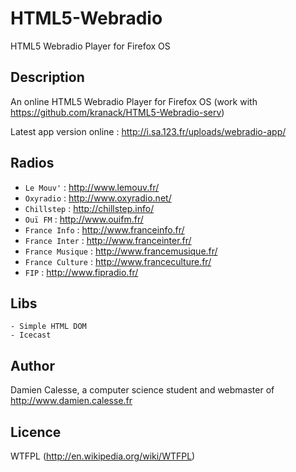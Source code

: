 HTML5-Webradio
==============

HTML5 Webradio Player for Firefox OS


Description
-----------
An online HTML5 Webradio Player for Firefox OS (work with https://github.com/kranack/HTML5-Webradio-serv)

Latest app version online : http://i.sa.123.fr/uploads/webradio-app/


Radios
------

* `Le Mouv'` : http://www.lemouv.fr/
* `Oxyradio` : http://www.oxyradio.net/
* `Chillstep` : http://chillstep.info/
* `Ouï FM` : http://www.ouifm.fr/
* `France Info` : http://www.franceinfo.fr/
* `France Inter` : http://www.franceinter.fr/
* `France Musique` : http://www.francemusique.fr/
* `France Culture` : http://www.franceculture.fr/
* `FIP` : http://www.fipradio.fr/
	

Libs
----

	- Simple HTML DOM
	- Icecast
	

Author
------

Damien Calesse, a computer science student and webmaster of http://www.damien.calesse.fr


Licence
-------

WTFPL (http://en.wikipedia.org/wiki/WTFPL)
